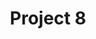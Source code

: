 ---
title: "Project 8"
description: "TODO:"
repo: "#" # delete this line if you want a blog-like page
tags: ["go", "golang", "hugo"]
weight: 1
draft: false
---